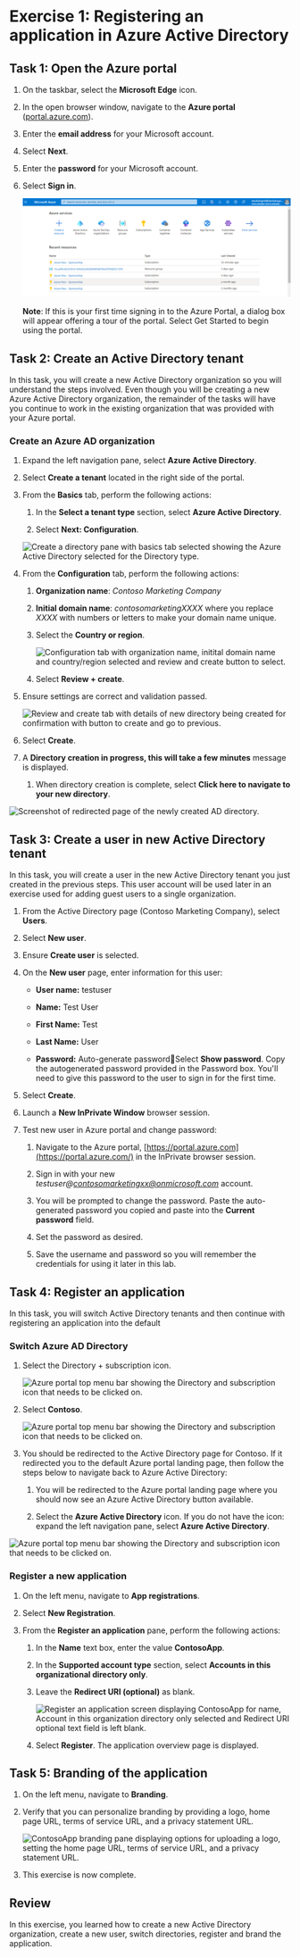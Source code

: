 ﻿# Exercise 1: Registering an application in Azure Active Directory

## Task 1: Open the Azure portal

1. On the taskbar, select the **Microsoft Edge** icon.

1. In the open browser window, navigate to the **Azure portal** ([portal.azure.com](https://portal.azure.com/)).

1. Enter the **email address** for your Microsoft account.

1. Select **Next**.

1. Enter the **password** for your Microsoft account.

1. Select **Sign in**.


    ![Ingresar al portal de Azure](../../Linked_Image_Files/lab01/Captura.png)

    **Note**:
    If this is your first time signing in to the Azure Portal, a dialog box will appear offering a tour of the portal. Select Get Started to begin using the portal. 

## Task 2: Create an Active Directory tenant

In this task, you will create a new Active Directory organization so you will understand the steps involved. Even though you will be creating a new Azure Active Directory organization, the remainder of the tasks will have you continue to work in the existing organization that was provided with your Azure portal.
### Create an Azure AD organization

1. Expand the left navigation pane, select **Azure Active Directory**.

1. Select **Create a tenant** located in the right side of the portal.

1. From the **Basics** tab, perform the following actions:

    1. In the **Select a tenant type** section, select **Azure Active Directory**.

    1. Select **Next: Configuration**.

    ![Create a directory pane with basics tab selected showing the Azure Active Directory selected for the Directory type.](../../Linked_Image_Files/l01_exercise_1_task_2_image_1.png)

1. From the **Configuration** tab, perform the following actions:

    1. **Organization name**: *Contoso Marketing Company*

    1. **Initial domain name**: *contosomarketingXXXX* where you replace *XXXX* with numbers or letters to make your domain name unique.

    1. Select the **Country or region**.

        ![Configuration tab with organization name, initital domain name and country/region selected and review and create button to select.](../../Linked_Image_Files/l01_exercise_1_task_2_image_2.png)

    1. Select **Review + create**.

1. Ensure settings are correct and validation passed.

    ![Review and create tab with details of new directory being created for confirmation with button to create and go to previous.](../../Linked_Image_Files/l01_exercise_1_task_2_image_3.png)

1. Select **Create**.

1. A **Directory creation in progress, this will take a few minutes** message is displayed.

    1. When directory creation is complete, select **Click here to navigate to your new directory**.

![Screenshot of redirected page of the newly created AD directory.](../../Linked_Image_Files/l01_exercise_1_task_2_image_4.png)

## Task 3: Create a user in new Active Directory tenant

In this task, you will create a user in the new Active Directory tenant you just created in the previous steps. This user account will be used later in an exercise used for adding guest users to a single organization. 
1. From the Active Directory page (Contoso Marketing Company), select **Users**.

1. Select **New user**.

1. Ensure **Create user** is selected.

1. On the **New user** page, enter information for this user:

    - **User name:** testuser

    - **Name:** Test User

    - **First Name:** Test

    - **Last Name:** User

    - **Password:** Auto-generate passwordSelect **Show password**. Copy the autogenerated password provided in the Password box. You'll need to give this password to the user to sign in for the first time.

1. Select **Create**.

1. Launch a **New InPrivate Window** browser session.

1. Test new user in Azure portal and change password:

    1. Navigate to the Azure portal, [https://portal.azure.com](https://portal.azure.com/) in the InPrivate browser session.

    1. Sign in with your new *testuser@contosomarketingxx@onmicrosoft.com* account.

    1. You will be prompted to change the password. Paste the auto-generated password you copied and paste into the **Current password** field.

    1. Set the password as desired.

    1. Save the username and password so you will remember the credentials for using it later in this lab.

## Task 4: Register an application

In this task, you will switch Active Directory tenants and then continue with registering an application into the default 
### Switch Azure AD Directory

1. Select the Directory + subscription icon.

    ![Azure portal  top menu bar showing the Directory and subscription icon that needs to be clicked on.](../../Linked_Image_Files/l01_exercise_1_task_4_image_1.png)

1. Select **Contoso**.

    ![Azure portal  top menu bar showing the Directory and subscription icon that needs to be clicked on.](../../Linked_Image_Files/l01_exercise_1_task_4_image_2.png)

1. You should be redirected to the Active Directory page for Contoso. If it redirected you to the default Azure portal landing page, then follow the steps below to navigate back to Azure Active Directory:

    1. You will be redirected to the Azure portal landing page where you should now see an Azure Active Directory button available.

    1. Select the **Azure Active Directory** icon. If you do not have the icon: expand the left navigation pane, select **Azure Active Directory**.

![Azure portal  top menu bar showing the Directory and subscription icon that needs to be clicked on.](../../Linked_Image_Files/l01_exercise_1_task_4_image_3.png)

### Register a new application

1. On the left menu, navigate to **App registrations**.

1. Select **New Registration**.

1. From the **Register an application** pane, perform the following actions:

    1. In the **Name** text box, enter the value **ContosoApp**.

    1. In the **Supported account type** section, select **Accounts in this organizational directory only**.

    1. Leave the **Redirect URI (optional)** as blank.

        ![Register an application screen displaying ContosoApp for name, Account in this organization directory only selected and Redirect URI optional text field is left blank.](../../Linked_Image_Files/l01_exercise_1_task_4_image_4.png)

    1. Select **Register**. The application overview page is displayed.

## Task 5: Branding of the application

1. On the left menu, navigate to **Branding**.

1. Verify that you can personalize branding by providing a logo, home page URL, terms of service URL, and a privacy statement URL.

    ![ContosoApp branding pane displaying options for uploading a logo, setting the home page URL, terms of service URL, and a privacy statement URL.](../../Linked_Image_Files/l01_exercise_1_task_5_image_1.png)

1. This exercise is now complete.

## Review

In this exercise, you learned how to create a new Active Directory organization, create a new user, switch directories, register and brand the application.

